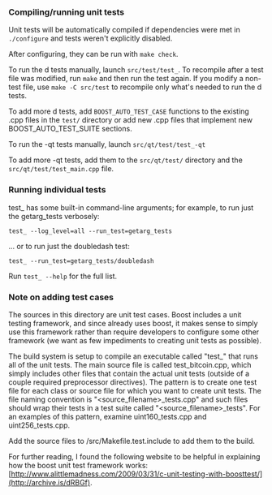 ### Compiling/running unit tests

Unit tests will be automatically compiled if dependencies were met in `./configure`
and tests weren't explicitly disabled.

After configuring, they can be run with `make check`.

To run the d tests manually, launch `src/test/test_`. To recompile
after a test file was modified, run `make` and then run the test again. If you
modify a non-test file, use `make -C src/test` to recompile only what's needed
to run the d tests.

To add more d tests, add `BOOST_AUTO_TEST_CASE` functions to the existing
.cpp files in the `test/` directory or add new .cpp files that
implement new BOOST_AUTO_TEST_SUITE sections.

To run the -qt tests manually, launch `src/qt/test/test_-qt`

To add more -qt tests, add them to the `src/qt/test/` directory and
the `src/qt/test/test_main.cpp` file.

### Running individual tests

test_ has some built-in command-line arguments; for
example, to run just the getarg_tests verbosely:

    test_ --log_level=all --run_test=getarg_tests

... or to run just the doubledash test:

    test_ --run_test=getarg_tests/doubledash

Run `test_ --help` for the full list.

### Note on adding test cases

The sources in this directory are unit test cases.  Boost includes a
unit testing framework, and since  already uses boost, it makes
sense to simply use this framework rather than require developers to
configure some other framework (we want as few impediments to creating
unit tests as possible).

The build system is setup to compile an executable called "test_"
that runs all of the unit tests.  The main source file is called
test_bitcoin.cpp, which simply includes other files that contain the
actual unit tests (outside of a couple required preprocessor
directives).  The pattern is to create one test file for each class or
source file for which you want to create unit tests.  The file naming
convention is "<source_filename>_tests.cpp" and such files should wrap
their tests in a test suite called "<source_filename>_tests".  For an
examples of this pattern, examine uint160_tests.cpp and
uint256_tests.cpp.

Add the source files to /src/Makefile.test.include to add them to the build.

For further reading, I found the following website to be helpful in
explaining how the boost unit test framework works:
[http://www.alittlemadness.com/2009/03/31/c-unit-testing-with-boosttest/](http://archive.is/dRBGf).
